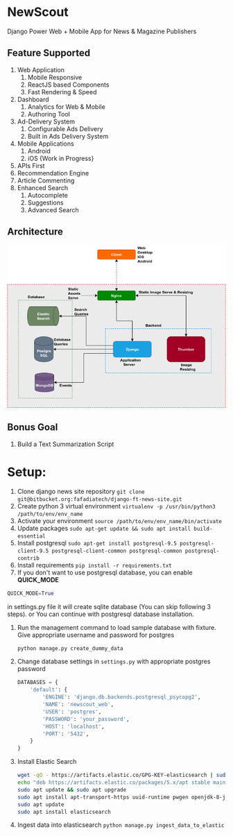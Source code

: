 # NewScout

Django Power Web + Mobile App for News & Magazine Publishers

## Feature Supported

1. Web Application
   1. Mobile Responsive
   1. ReactJS based Components
   1. Fast Rendering & Speed
1. Dashboard
   1. Analytics for Web & Mobile
   1. Authoring Tool
1. Ad-Delivery System
   1. Configurable Ads Delivery
   1. Built in Ads Delivery System
1. Mobile Applications
   1. Android
   1. iOS {Work in Progress}
1. APIs First
1. Recommendation Engine
1. Article Commenting
1. Enhanced Search
   1. Autocomplete
   1. Suggestions
   1. Advanced Search

## Architecture

![NewScout's Architecture Diagram](./docs/design/images/arch.png "Architecture")

## Bonus Goal

1. Build a Text Summarization Script

# Setup:

1. Clone django news site repository `git clone git@bitbucket.org:fafadiatech/django-ft-news-site.git`
1. Create python 3 virtual environment `virtualenv -p /usr/bin/python3 /path/to/env/env_name`
1. Activate your environment `source /path/to/env/env_name/bin/activate`
1. Update packages `sudo apt-get update && sudo apt install build-essential`
1. Install postgresql `sudo apt-get install postgresql-9.5 postgresql-client-9.5 postgresql-client-common postgresql-common postgresql-contrib`
1. Install requirements `pip install -r requirements.txt`
1. If you don't want to use postgresql database, you can enable **QUICK_MODE**

```python
QUICK_MODE=True
```

in settings.py file it will create sqlite database (You can skip following 3 steps). or You can continue with postgresql database installation.

1. Run the management command to load sample database with fixture. Give appropriate username and password for postgres
   ```sh
   python manage.py create_dummy_data
   ```
1. Change database settings in `settings.py` with appropriate postgres password
   ```python
   DATABASES = {
       'default': {
           'ENGINE': 'django.db.backends.postgresql_psycopg2',
           'NAME': 'newscout_web',
           'USER': 'postgres',
           'PASSWORD': 'your_password',
           'HOST': 'localhost',
           'PORT': '5432',
       }
   }
   ```
1. Install Elastic Search
   ```sh
   wget -qO - https://artifacts.elastic.co/GPG-KEY-elasticsearch | sudo apt-key add -
   echo "deb https://artifacts.elastic.co/packages/5.x/apt stable main" | sudo tee -a /etc/apt/sources.list.d/elastic-5.x.list
   sudo apt update && sudo apt upgrade
   sudo apt install apt-transport-https uuid-runtime pwgen openjdk-8-jre-headless
   sudo apt update
   sudo apt install elasticsearch
   ```
1. Ingest data into elasticsearch `python manage.py ingest_data_to_elastic`

